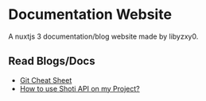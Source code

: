 # Documentation Website
A nuxtjs 3 documentation/blog website made by libyzxy0.

## Read Blogs/Docs
* [Git Cheat Sheet](/blogs/git-cheat-sheet)
* [How to use Shoti API on my Project?](/apis/integrate-shoti-api-to-your-project)